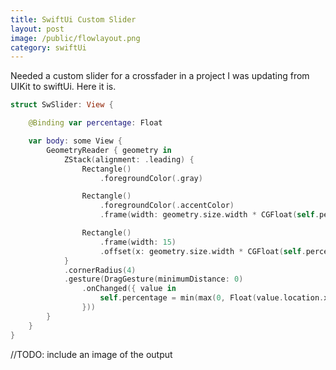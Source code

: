 ```yaml
---
title: SwiftUi Custom Slider
layout: post
image: /public/flowlayout.png
category: swiftUi
---
```


Needed a custom slider for a crossfader in a project I was updating from UIKit
to swiftUi. Here it is.

```swift
struct SwSlider: View {

    @Binding var percentage: Float

    var body: some View {
        GeometryReader { geometry in
            ZStack(alignment: .leading) {
                Rectangle()
                    .foregroundColor(.gray)

                Rectangle()
                    .foregroundColor(.accentColor)
                    .frame(width: geometry.size.width * CGFloat(self.percentage / 100))

                Rectangle()
                    .frame(width: 15)
                    .offset(x: geometry.size.width * CGFloat(self.percentage / 100))
            }
            .cornerRadius(4)
            .gesture(DragGesture(minimumDistance: 0)
                .onChanged({ value in
                    self.percentage = min(max(0, Float(value.location.x / geometry.size.width * 100)), 100)
                }))
        }
    }
}
```

//TODO: include an image of the output
